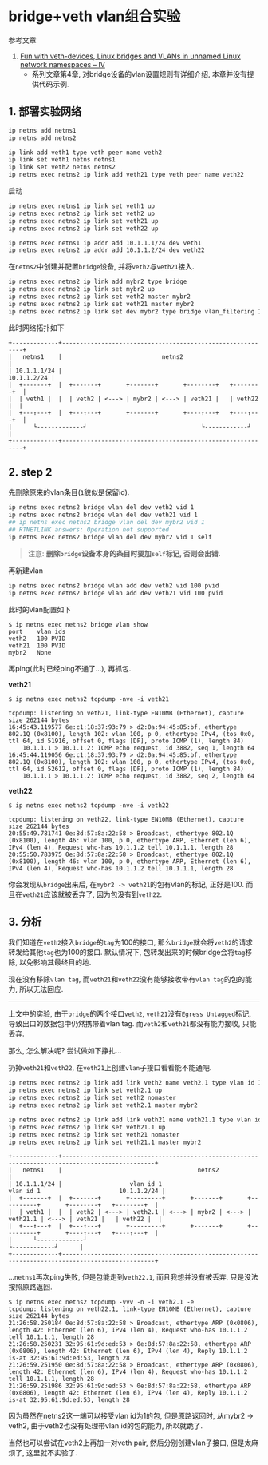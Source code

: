 # bridge+veth vlan组合实验

参考文章

1. [Fun with veth-devices, Linux bridges and VLANs in unnamed Linux network namespaces – IV](https://linux-blog.anracom.com/2017/11/20/fun-with-veth-devices-linux-bridges-and-vlans-in-unnamed-linux-network-namespaces-iv/)
    - 系列文章第4章, 对bridge设备的vlan设置规则有详细介绍, 本章并没有提供代码示例.

## 1. 部署实验网络

```bash
ip netns add netns1
ip netns add netns2

ip link add veth1 type veth peer name veth2
ip link set veth1 netns netns1
ip link set veth2 netns netns2
ip netns exec netns2 ip link add veth21 type veth peer name veth22
```

启动

```bash
ip netns exec netns1 ip link set veth1 up
ip netns exec netns2 ip link set veth2 up
ip netns exec netns2 ip link set veth21 up
ip netns exec netns2 ip link set veth22 up

ip netns exec netns1 ip addr add 10.1.1.1/24 dev veth1
ip netns exec netns2 ip addr add 10.1.1.2/24 dev veth22
```

在`netns2`中创建并配置`bridge`设备, 并将`veth2`与`veth21`接入.

```bash
ip netns exec netns2 ip link add mybr2 type bridge
ip netns exec netns2 ip link set mybr2 up
ip netns exec netns2 ip link set veth2 master mybr2
ip netns exec netns2 ip link set veth21 master mybr2
ip netns exec netns2 ip link set dev mybr2 type bridge vlan_filtering 1
```

此时网络拓扑如下

```
+-------------+-----------------------------------------------------------+
|   netns1    |                            netns2                         |
| 10.1.1.1/24 |                                               10.1.1.2/24 |
|  +-------+  |  +-------+       +-------+       +--------+   +--------+  |
|  | veth1 |  |  | veth2 | <---> | mybr2 | <---> | veth21 |   | veth22 |  |
|  +---↑---+  |  +---↑---+       +-------+       +----↑---+   +----↑---+  |
|      └-------------┘                                └------------┘      |
+-------------+-----------------------------------------------------------+
```


## 2. step 2

先删除原来的vlan条目(`1`貌似是保留id).

```bash
ip netns exec netns2 bridge vlan del dev veth2 vid 1
ip netns exec netns2 bridge vlan del dev veth21 vid 1
## ip netns exec netns2 bridge vlan del dev mybr2 vid 1
## RTNETLINK answers: Operation not supported
ip netns exec netns2 bridge vlan del dev mybr2 vid 1 self
```

> 注意: **删除`bridge`设备本身的条目时要加`self`标记, 否则会出错.**

再新建vlan

```bash
ip netns exec netns2 bridge vlan add dev veth2 vid 100 pvid
ip netns exec netns2 bridge vlan add dev veth21 vid 100 pvid
```

此时的vlan配置如下

```console
$ ip netns exec netns2 bridge vlan show
port	vlan ids
veth2	100 PVID
veth21	100 PVID
mybr2	None
```

再ping(此时已经ping不通了...), 再抓包.

**veth21**

```console
$ ip netns exec netns2 tcpdump -nve -i veth21

tcpdump: listening on veth21, link-type EN10MB (Ethernet), capture size 262144 bytes
16:45:43.119577 6e:c1:18:37:93:79 > d2:0a:94:45:85:bf, ethertype 802.1Q (0x8100), length 102: vlan 100, p 0, ethertype IPv4, (tos 0x0, ttl 64, id 51916, offset 0, flags [DF], proto ICMP (1), length 84)
    10.1.1.1 > 10.1.1.2: ICMP echo request, id 3882, seq 1, length 64
16:45:44.119056 6e:c1:18:37:93:79 > d2:0a:94:45:85:bf, ethertype 802.1Q (0x8100), length 102: vlan 100, p 0, ethertype IPv4, (tos 0x0, ttl 64, id 52612, offset 0, flags [DF], proto ICMP (1), length 84)
    10.1.1.1 > 10.1.1.2: ICMP echo request, id 3882, seq 2, length 64
```

**veth22**

```console
$ ip netns exec netns2 tcpdump -nve -i veth22

tcpdump: listening on veth22, link-type EN10MB (Ethernet), capture size 262144 bytes
20:55:49.781741 0e:8d:57:8a:22:58 > Broadcast, ethertype 802.1Q (0x8100), length 46: vlan 100, p 0, ethertype ARP, Ethernet (len 6), IPv4 (len 4), Request who-has 10.1.1.2 tell 10.1.1.1, length 28
20:55:50.783975 0e:8d:57:8a:22:58 > Broadcast, ethertype 802.1Q (0x8100), length 46: vlan 100, p 0, ethertype ARP, Ethernet (len 6), IPv4 (len 4), Request who-has 10.1.1.2 tell 10.1.1.1, length 28
```

你会发现从`bridge`出来后, 在`mybr2 -> veth21`的包有vlan的标记, 正好是100. 而且在`veth21`应该就被丢弃了, 因为包没有到`veth22`.

## 3. 分析

我们知道在`veth2`接入`bridge`的`tag`为100的接口, 那么`bridge`就会将`veth2`的请求转发给其他`tag`也为100的接口. 默认情况下, 包转发出来的时候bridge会将`tag`移除, 以免影响其最终目的地.

现在没有移除`vlan tag`, 而`veth21`和`veth22`没有能够接收带有`vlan tag`的包的能力, 所以无法回应.

------

上文中的实验, 由于`bridge`的两个接口`veth2`, `veth21`没有`Egress Untagged`标记, 导致出口的数据包中仍然携带着vlan tag. 而`veth2`和`veth21`都没有能力接收, 只能丢弃.

那么, 怎么解决呢? 尝试做如下挣扎...

扔掉`veth21`和`veth22`, 在`veth21`上创建`vlan`子接口看看能不能通吧.

```bash 
ip netns exec netns2 ip link add link veth2 name veth2.1 type vlan id 1
ip netns exec netns2 ip link set veth2.1 up
ip netns exec netns2 ip link set veth2 nomaster
ip netns exec netns2 ip link set veth2.1 master mybr2

ip netns exec netns2 ip link add link veth21 name veth21.1 type vlan id 1
ip netns exec netns2 ip link set veth21.1 up
ip netns exec netns2 ip link set veth21 nomaster
ip netns exec netns2 ip link set veth21.1 master mybr2
```

```
+-------------+------------------------------------------------------------------------------------------------+
|   netns1    |                                      netns2                                                    |
| 10.1.1.1/24 |                   vlan id 1                         vlan id 1                      10.1.1.2/24 |
|  +-------+  |  +-------+       +---------+       +-------+       +----------+       +--------+   +--------+  |
|  | veth1 |  |  | veth2 | <---> | veth2.1 | <---> | mybr2 | <---> | veth21.1 | <---> | veth21 |   | veth22 |  |
|  +---↑---+  |  +---↑---+       +---------+       +-------+       +----------+       +----↑---+   +----↑---+  |
|      └-------------┘                                                                     └------------┘      |
+-------------+------------------------------------------------------------------------------------------------+
```


...`netns1`再次ping失败, 但是包能走到`veth22.1`, 而且我想并没有被丢弃, 只是没法按照原路返回.

``` 
$ ip netns exec netns2 tcpdump -vvv -n -i veth2.1 -e
tcpdump: listening on veth22.1, link-type EN10MB (Ethernet), capture size 262144 bytes
21:26:58.250184 0e:8d:57:8a:22:58 > Broadcast, ethertype ARP (0x0806), length 42: Ethernet (len 6), IPv4 (len 4), Request who-has 10.1.1.2 tell 10.1.1.1, length 28
21:26:58.250231 32:95:61:9d:ed:53 > 0e:8d:57:8a:22:58, ethertype ARP (0x0806), length 42: Ethernet (len 6), IPv4 (len 4), Reply 10.1.1.2 is-at 32:95:61:9d:ed:53, length 28
21:26:59.251950 0e:8d:57:8a:22:58 > Broadcast, ethertype ARP (0x0806), length 42: Ethernet (len 6), IPv4 (len 4), Request who-has 10.1.1.2 tell 10.1.1.1, length 28
21:26:59.251986 32:95:61:9d:ed:53 > 0e:8d:57:8a:22:58, ethertype ARP (0x0806), length 42: Ethernet (len 6), IPv4 (len 4), Reply 10.1.1.2 is-at 32:95:61:9d:ed:53, length 28
```

因为虽然在netns2这一端可以接受vlan id为1的包, 但是原路返回时, 从mybr2 -> veth2, 由于veth2也没有处理带vlan id的包的能力, 所以就跪了.

当然也可以尝试在veth2上再加一对veth pair, 然后分别创建vlan子接口, 但是太麻烦了, 这里就不实验了.
